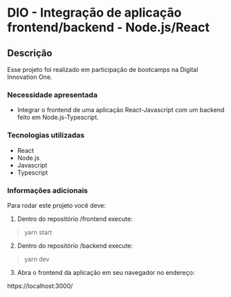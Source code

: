 # DIO - Integração de aplicação frontend/backend - Node.js/React

## Descrição
Esse projeto foi realizado em participação de bootcamps na Digital Innovation One.

### Necessidade apresentada
- Integrar o frontend de uma aplicação React-Javascript com um backend feito em Node.js-Typescript.

### Tecnologias utilizadas
- React
- Node.js
- Javascript
- Typescript

### Informações adicionais

Para rodar este projeto você deve:

1. Dentro do repositório /frontend execute:
> yarn start

2. Dentro do repositório /backend execute:
> yarn dev

3. Abra o frontend da aplicação em seu navegador no endereço:

https://localhost:3000/
